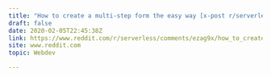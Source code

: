 ```yaml
---
title: "How to create a multi-step form the easy way [x-post r/serverless]"
draft: false
date: 2020-02-05T22:45:38Z
link: https://www.reddit.com/r/serverless/comments/ezag9x/how_to_create_a_multistep_form_the_easy_way/?utm_medium=RSS&utm_source=hune
site: www.reddit.com
topic: Webdev  

---
```

